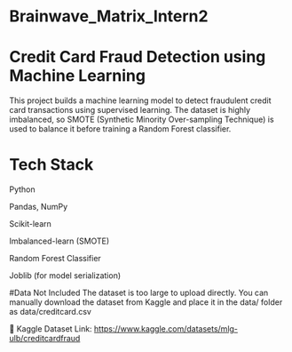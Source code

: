 # Brainwave_Matrix_Intern2
# Credit Card Fraud Detection using Machine Learning
This project builds a machine learning model to detect fraudulent credit card transactions using supervised learning. The dataset is highly imbalanced, so SMOTE (Synthetic Minority Over-sampling Technique) is used to balance it before training a Random Forest classifier.

# Tech Stack
Python

Pandas, NumPy

Scikit-learn

Imbalanced-learn (SMOTE)

Random Forest Classifier

Joblib (for model serialization)

#Data Not Included
The dataset is too large to upload directly.
You can manually download the dataset from Kaggle and place it in the data/ folder as data/creditcard.csv

📌 Kaggle Dataset Link:
https://www.kaggle.com/datasets/mlg-ulb/creditcardfraud
